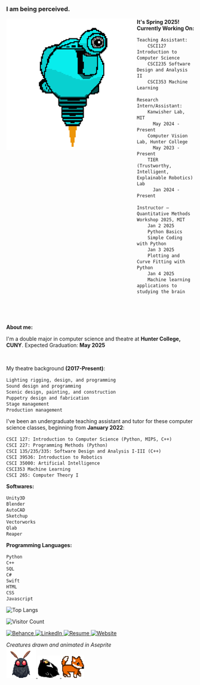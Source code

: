 ### I am being perceived. 

<!-- ![SAM.gif](https://github.com/lxwooxy/lxwooxy/blob/main/SAM.gif) -->

<a href="https://www.behance.net/gallery/131689083/POD-Georgina-Woo-(2021)" target="_blank">
  <img src="https://github.com/lxwooxy/lxwooxy/blob/main/gif/SAM.gif" width=350 height=350 align="left">
</a>

**It's Spring 2025! Currently Working On:** 

    Teaching Assistant:
        CSCI127 Introduction to Computer Science
        CSCI235 Software Design and Analysis II
        CSCI353 Machine Learning

    Research Intern/Assistant: 
        Kanwisher Lab, MIT 
          May 2024 - Present
        Computer Vision Lab, Hunter College 
          May 2023 - Present
        TIER (Trustworthy, Intelligent, Explainable Robotics) Lab 
          Jan 2024 - Present

    Instructor –  Quantitative Methods Workshop 2025, MIT
        Jan 2 2025
        Python Basics 
        Simple Coding with Python
        Jan 3 2025
        Plotting and Curve Fitting with Python
        Jan 4 2025
        Machine learning applications to studying the brain
    
    

<br><br><br>

**About me:**

I'm a double major in computer science and theatre at **Hunter College, CUNY**.
Expected Graduation: **May 2025**

<br>

My theatre background **(2017-Present)**:

    Lighting rigging, design, and programming
    Sound design and programming
    Scenic design, painting, and construction
    Puppetry design and fabrication
    Stage management
    Production management 

I've been an undergraduate teaching assistant and tutor for these computer science classes, beginning from **January 2022**: 

    CSCI 127: Introduction to Computer Science (Python, MIPS, C++)
    CSCI 227: Programming Methods (Python)
    CSCI 135/235/335: Software Design and Analysis I-III (C++)
    CSCI 39536: Introduction to Robotics
    CSCI 35000: Artificial Intelligence
    CSCI353 Machine Learning
    CSCI 265: Computer Theory I

**Softwares:** 

    Unity3D
    Blender
    AutoCAD
    Sketchup
    Vectorworks
    Qlab
    Reaper

**Programming Languages:**

    Python
    C++
    SQL
    C#
    Swift
    HTML
    CSS
    Javascript

![Top Langs](https://github-readme-stats.vercel.app/api/top-langs/?username=lxwooxy&langs_count=10&theme=default&count_private=true&hide=c%23,swift,jupyter%20notebook,shaderlab,hlsl,ruby,g-code,html,css,javascript)

![Visitor Count](https://komarev.com/ghpvc/?username=lxwooxy&color=blueviolet)

<a href="https://www.behance.net/georginawooxy" target="_blank">
  <img src="https://img.icons8.com/?size=100&id=13655&format=png&color=000000" width="50px" alt="Behance" class="icon"/>
</a>
<a href="https://www.linkedin.com/in/georginawooxy" target="_blank">
  <img src="https://img.icons8.com/?size=100&id=13930&format=png&color=000000" width="50px" alt="LinkedIn" class="icon"/>
</a>
<a href="https://lxwooxy.github.io/documents/resume.pdf" target="_blank">
  <img src="https://img.icons8.com/?size=100&id=23883&format=png&color=000000" width="50px" alt="Resume" class="icon"/>
</a>
<a href="https://lxwooxy.github.io/" target="_blank">
  <img src="https://img.icons8.com/?size=100&id=103413&format=png&color=000000" width="50px" alt="Website" class="icon"/>
</a>



_Creatures drawn and animated in Aseprite_ 
<br>
<a href="https://www.behance.net/gallery/184397029/MOTHMAN-(2023)" target="_blank">
  <img src="https://github.com/lxwooxy/lxwooxy/blob/main/gif/moth.gif" width=80 height=80>
</a>
<a href="https://www.behance.net/gallery/216557157/Creatures" target="_blank">
  <img src="https://github.com/lxwooxy/lxwooxy/blob/main/gif/blackbear.gif" width=60 height=60>
</a>
<a href="https://www.behance.net/gallery/216557157/Creatures" target="_blank">
  <img src="https://github.com/lxwooxy/lxwooxy/blob/main/gif/fox_walk_8fps.gif" width=60 height=60>
</a>
 





